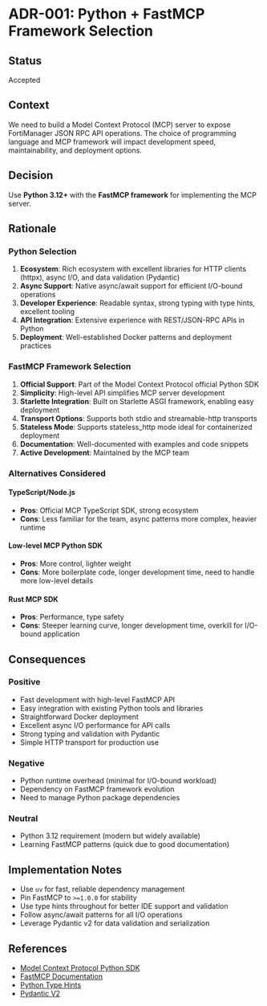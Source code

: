 # ADR-001: Python + FastMCP Framework Selection

## Status
Accepted

## Context
We need to build a Model Context Protocol (MCP) server to expose FortiManager JSON RPC API operations. The choice of programming language and MCP framework will impact development speed, maintainability, and deployment options.

## Decision
Use **Python 3.12+** with the **FastMCP framework** for implementing the MCP server.

## Rationale

### Python Selection
1. **Ecosystem**: Rich ecosystem with excellent libraries for HTTP clients (httpx), async I/O, and data validation (Pydantic)
2. **Async Support**: Native async/await support for efficient I/O-bound operations
3. **Developer Experience**: Readable syntax, strong typing with type hints, excellent tooling
4. **API Integration**: Extensive experience with REST/JSON-RPC APIs in Python
5. **Deployment**: Well-established Docker patterns and deployment practices

### FastMCP Framework Selection
1. **Official Support**: Part of the Model Context Protocol official Python SDK
2. **Simplicity**: High-level API simplifies MCP server development
3. **Starlette Integration**: Built on Starlette ASGI framework, enabling easy deployment
4. **Transport Options**: Supports both stdio and streamable-http transports
5. **Stateless Mode**: Supports stateless_http mode ideal for containerized deployment
6. **Documentation**: Well-documented with examples and code snippets
7. **Active Development**: Maintained by the MCP team

### Alternatives Considered

#### TypeScript/Node.js
- **Pros**: Official MCP TypeScript SDK, strong ecosystem
- **Cons**: Less familiar for the team, async patterns more complex, heavier runtime

#### Low-level MCP Python SDK
- **Pros**: More control, lighter weight
- **Cons**: More boilerplate code, longer development time, need to handle more low-level details

#### Rust MCP SDK
- **Pros**: Performance, type safety
- **Cons**: Steeper learning curve, longer development time, overkill for I/O-bound application

## Consequences

### Positive
- Fast development with high-level FastMCP API
- Easy integration with existing Python tools and libraries
- Straightforward Docker deployment
- Excellent async I/O performance for API calls
- Strong typing and validation with Pydantic
- Simple HTTP transport for production use

### Negative
- Python runtime overhead (minimal for I/O-bound workload)
- Dependency on FastMCP framework evolution
- Need to manage Python package dependencies

### Neutral
- Python 3.12 requirement (modern but widely available)
- Learning FastMCP patterns (quick due to good documentation)

## Implementation Notes
- Use `uv` for fast, reliable dependency management
- Pin FastMCP to `>=1.0.0` for stability
- Use type hints throughout for better IDE support and validation
- Follow async/await patterns for all I/O operations
- Leverage Pydantic v2 for data validation and serialization

## References
- [Model Context Protocol Python SDK](https://github.com/modelcontextprotocol/python-sdk)
- [FastMCP Documentation](https://modelcontextprotocol.io/docs/python-sdk/fastmcp)
- [Python Type Hints](https://docs.python.org/3/library/typing.html)
- [Pydantic V2](https://docs.pydantic.dev/)

